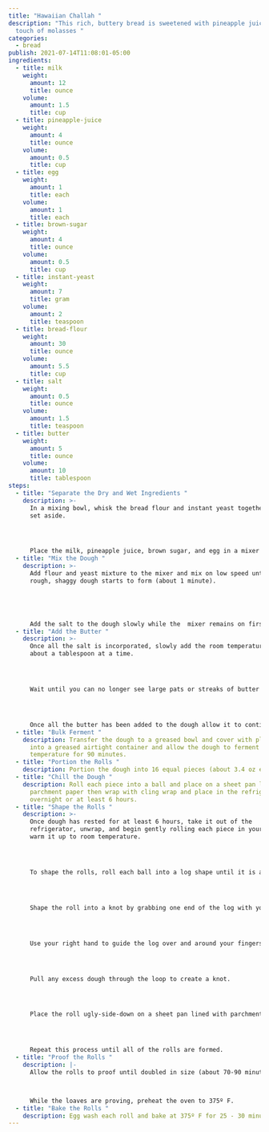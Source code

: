 ```yaml
---
title: "Hawaiian Challah "
description: "This rich, buttery bread is sweetened with pineapple juice and a
  touch of molasses "
categories:
  - bread
publish: 2021-07-14T11:08:01-05:00
ingredients:
  - title: milk
    weight:
      amount: 12
      title: ounce
    volume:
      amount: 1.5
      title: cup
  - title: pineapple-juice
    weight:
      amount: 4
      title: ounce
    volume:
      amount: 0.5
      title: cup
  - title: egg
    weight:
      amount: 1
      title: each
    volume:
      amount: 1
      title: each
  - title: brown-sugar
    weight:
      amount: 4
      title: ounce
    volume:
      amount: 0.5
      title: cup
  - title: instant-yeast
    weight:
      amount: 7
      title: gram
    volume:
      amount: 2
      title: teaspoon
  - title: bread-flour
    weight:
      amount: 30
      title: ounce
    volume:
      amount: 5.5
      title: cup
  - title: salt
    weight:
      amount: 0.5
      title: ounce
    volume:
      amount: 1.5
      title: teaspoon
  - title: butter
    weight:
      amount: 5
      title: ounce
    volume:
      amount: 10
      title: tablespoon
steps:
  - title: "Separate the Dry and Wet Ingredients "
    description: >-
      In a mixing bowl, whisk the bread flour and instant yeast together then
      set aside.




      Place the milk, pineapple juice, brown sugar, and egg in a mixer bowl with a hook attachment.
  - title: "Mix the Dough "
    description: >-
      Add flour and yeast mixture to the mixer and mix on low speed until a
      rough, shaggy dough starts to form (about 1 minute).


       


      Add the salt to the dough slowly while the  mixer remains on first speed.
  - title: "Add the Butter "
    description: >-
      Once all the salt is incorporated, slowly add the room temperature butter;
      about a tablespoon at a time.




      Wait until you can no longer see large pats or streaks of butter before adding more butter, this process should take about 5 minutes.




      Once all the butter has been added to the dough allow it to continue mixing on first speed until a smooth dough forms (about 8-10 minutes).
  - title: "Bulk Ferment "
    description: Transfer the dough to a greased bowl and cover with plastic wrap or
      into a greased airtight container and allow the dough to ferment at room
      temperature for 90 minutes.
  - title: "Portion the Rolls "
    description: Portion the dough into 16 equal pieces (about 3.4 oz each).
  - title: "Chill the Dough "
    description: Roll each piece into a ball and place on a sheet pan lined with
      parchment paper then wrap with cling wrap and place in the refrigerator
      overnight or at least 6 hours.
  - title: "Shape the Rolls "
    description: >-
      Once dough has rested for at least 6 hours, take it out of the
      refrigerator, unwrap, and begin gently rolling each piece in your hands to
      warm it up to room temperature.




      To shape the rolls, roll each ball into a log shape until it is about 8 inches in length and equal thickness from end to end.




      Shape the roll into a knot by grabbing one end of the log with your left hand.




      Use your right hand to guide the log over and around your fingers to create a loop.




      Pull any excess dough through the loop to create a knot.




      Place the roll ugly-side-down on a sheet pan lined with parchment and tuck any excess dough underneath the roll.




      Repeat this process until all of the rolls are formed.
  - title: "Proof the Rolls "
    description: |-
      Allow the rolls to proof until doubled in size (about 70-90 minutes).



      While the loaves are proving, preheat the oven to 375º F.
  - title: "Bake the Rolls "
    description: Egg wash each roll and bake at 375º F for 25 - 30 minutes.
---
```

